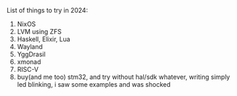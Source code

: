 List of things to try in 2024:
1. NixOS
2. LVM using ZFS
3. Haskell, Elixir, Lua
4. Wayland
5. YggDrasil
6. xmonad
7. RISC-V
8. buy(and me too) stm32, and try without hal/sdk whatever, writing  simply led blinking, i saw some examples and was shocked